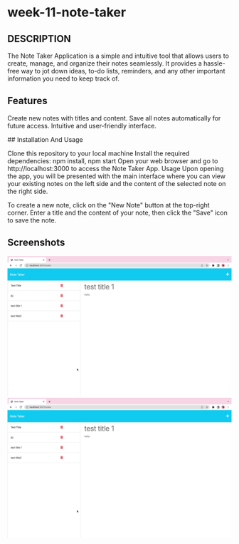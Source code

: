# week-11-note-taker 

## DESCRIPTION

The Note Taker Application is a simple and intuitive tool that allows users to create, manage, and organize their notes seamlessly. It provides a hassle-free way to jot down ideas, to-do lists, reminders, and any other important information you need to keep track of.

## Features

Create new notes with titles and content.
Save all notes automatically for future access.
Intuitive and user-friendly interface.

## Installation And Usage

Clone this repository to your local machine 
Install the required dependencies: npm install, npm start
Open your web browser and go to http://localhost:3000 to access the Note Taker App.
Usage
Upon opening the app, you will be presented with the main interface where you can view your existing notes on the left side and the content of the selected note on the right side.

To create a new note, click on the "New Note" button at the top-right corner. Enter a title and the content of your note, then click the "Save" icon to save the note.



## Screenshots
<img src="/public/assets/images/screenshot2.png"/>
<img src="/public/assets/images/screenshot2.png"/>







